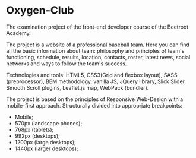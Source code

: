 # Oxygen-Club
The examination project of the front-end developer course of the Beetroot Academy.

The project is a website of a professional baseball team. Here you can find all the basic information about team: philosophy and principles of team's functioning, schedule, results, location, contacts, roster, latest news, social networks and ways to follow the team's success.

Technologies and tools: HTML5, CSS3(Grid and flexbox layout), SASS (preprocessor), BEM methodology, vanilla JS, JQuery library, Slick Slider, Smooth Scroll plugins, Leaflet.js map, WebPack (bundler).

The project is based on the principles of Responsive Web-Design with a mobile-first approach. Structurally divided into appropriate breakpoints:
- Mobile;
- 570px (landscape phones);
- 768px (tablets);
- 992px (desktops);
- 1200px (large desktops);
- 1440px (larger desktops);
